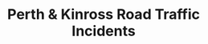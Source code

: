 ---
schema: default
title: Perth & Kinross Road Traffic Incidents
organization: Perth and Kinross Council
notes: Filtered from DfT data, derived from data.gov.uk and published under the [Open Government License v3.0](http://www.nationalarchives.gov.uk/doc/open-government-licence/version/3/)
resources:

  - name: Perth & Kinross Road Traffic Incidents CSV
  - url: https://data.pkc.gov.uk/dataset/6550c006-5ffc-4bde-8de3-12f04437daa8/resource/68e2917d-5e7b-4a2d-a640-0e4b0da55637/download/pkc-road-collisions-short-2015.csv
  - format: CSV

  - name: Perth & Kinross Road Traffic Incidents CSV
  - url: https://data.pkc.gov.uk/dataset/6550c006-5ffc-4bde-8de3-12f04437daa8/resource/97f9c0e2-4565-4134-9477-fc027cf9efd5/download/2016-road-accident-data-perth-and-kinross.csv
  - format: CSV

license: uk-ogl
category:

  - Roads

  - Safety

  - Transport


  - 

maintainer: Tim Wisniewski
maintainer_email: tim@timwis.com
---